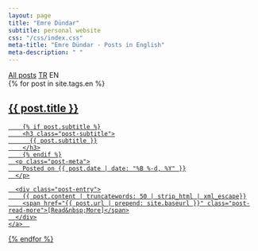 ```yaml
---
layout: page
title: "Emre Dündar"
subtitle: personal website
css: "/css/index.css"
meta-title: "Emre Dündar - Posts in English"
meta-description: " "
---
```


<div class="list-filters">
  <a href="/" class="list-filter">All posts</a>
  <a href="/tr" class="list-filter">TR</a>
  <span class="list-filter filter-selected">EN</span>
</div>

<div class="posts-list">
  {% for post in site.tags.en %}
  <article>
    <a class="post-preview" href="{{ post.url | prepend: site.baseurl }}">
	    <h2 class="post-title">{{ post.title }}</h2>
	
	    {% if post.subtitle %}
	    <h3 class="post-subtitle">
	      {{ post.subtitle }}
	    </h3>
	    {% endif %}
      <p class="post-meta">
        Posted on {{ post.date | date: "%B %-d, %Y" }}
      </p>

      <div class="post-entry">
        {{ post.content | truncatewords: 50 | strip_html | xml_escape}}
        <span href="{{ post.url | prepend: site.baseurl }}" class="post-read-more">[Read&nbsp;More]</span>
      </div>
    </a>  
   </article>
  {% endfor %}
</div>

